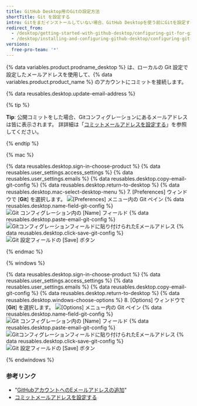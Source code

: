 ```yaml
---
title: GitHub Desktop用のGitの設定方法
shortTitle: Git を設定する
intro: Gitをまだインストールしていない場合、GitHub Desktopを使う前にGitを設定する必要があります。
redirect_from:
  - /desktop/getting-started-with-github-desktop/configuring-git-for-github-desktop
  - /desktop/installing-and-configuring-github-desktop/configuring-git-for-github-desktop
versions:
  free-pro-team: '*'
---
```

{% data variables.product.prodname_desktop %} は、ローカルの Git 設定で設定したメールアドレスを使用して、{% data variables.product.product_name %} のアカウントにコミットを接続します。

{% data reusables.desktop.update-email-address %}

{% tip %}

**Tip**: 公開コミットをした場合、Gitコンフィグレーションにあるメールアドレスは皆に表示されます。 詳詳細は「[コミットメールアドレスを設定する](/articles/setting-your-commit-email-address/)」を参照してください。

{% endtip %}

{% mac %}

{% data reusables.desktop.sign-in-choose-product %}
{% data reusables.user_settings.access_settings %}
{% data reusables.user_settings.emails %}
{% data reusables.desktop.copy-email-git-config %}
{% data reusables.desktop.return-to-desktop %}
{% data reusables.desktop.mac-select-desktop-menu %}
7. [Preferences] ウィンドウで [**Git**] を選択します。 ![[Preferences] メニュー内の Git ペイン](/assets/images/help/desktop/mac-select-git-pane.png)
{% data reusables.desktop.name-field-git-config %}
  ![Git コンフィグレーション内の [Name] フィールド](/assets/images/help/desktop/mac-name-git-config.png)
{% data reusables.desktop.paste-email-git-config %}
  ![Gitコンフィグレーションフィールドに貼り付けられたEメールアドレス](/assets/images/help/desktop/mac-email-git-config.png)
{% data reusables.desktop.click-save-git-config %}
  ![Git 設定フィールドの [Save] ボタン](/assets/images/help/desktop/mac-save-git-config.png)

{% endmac %}

{% windows %}

{% data reusables.desktop.sign-in-choose-product %}
{% data reusables.user_settings.access_settings %}
{% data reusables.user_settings.emails %}
{% data reusables.desktop.copy-email-git-config %}
{% data reusables.desktop.return-to-desktop %}
{% data reusables.desktop.windows-choose-options %}
8. [Options] ウィンドウで [**Git**] を選択します。 ![[Options] メニュー内の Git ペイン](/assets/images/help/desktop/windows-select-git-pane.png)
{% data reusables.desktop.name-field-git-config %}
  ![Git コンフィグレーション内の [Name] フィールド](/assets/images/help/desktop/windows-name-git-config.png)
{% data reusables.desktop.paste-email-git-config %}
  ![Gitコンフィグレーションフィールドに貼り付けられたEメールアドレス](/assets/images/help/desktop/windows-email-git-config.png)
{% data reusables.desktop.click-save-git-config %}
  ![Git 設定フィールドの [Save] ボタン](/assets/images/help/desktop/windows-save-git-config.png)

{% endwindows %}

### 参考リンク

- "[GitHubアカウントへのEメールアドレスの追加](/articles/adding-an-email-address-to-your-github-account/)"
- [コミットメールアドレスを設定する](/articles/setting-your-commit-email-address/)
